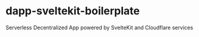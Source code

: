 # dapp-sveltekit-boilerplate
Serverless Decentralized App powered by SvelteKit and Cloudflare services
